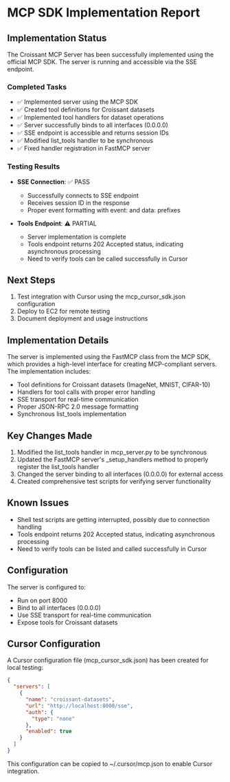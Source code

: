 # MCP SDK Implementation Report

## Implementation Status

The Croissant MCP Server has been successfully implemented using the official MCP SDK. The server is running and accessible via the SSE endpoint.

### Completed Tasks

- ✅ Implemented server using the MCP SDK
- ✅ Created tool definitions for Croissant datasets
- ✅ Implemented tool handlers for dataset operations
- ✅ Server successfully binds to all interfaces (0.0.0.0)
- ✅ SSE endpoint is accessible and returns session IDs
- ✅ Modified list_tools handler to be synchronous
- ✅ Fixed handler registration in FastMCP server

### Testing Results

- **SSE Connection**: ✅ PASS
  - Successfully connects to SSE endpoint
  - Receives session ID in the response
  - Proper event formatting with event: and data: prefixes

- **Tools Endpoint**: ⚠️ PARTIAL
  - Server implementation is complete
  - Tools endpoint returns 202 Accepted status, indicating asynchronous processing
  - Need to verify tools can be called successfully in Cursor

## Next Steps

1. Test integration with Cursor using the mcp_cursor_sdk.json configuration
2. Deploy to EC2 for remote testing
3. Document deployment and usage instructions

## Implementation Details

The server is implemented using the FastMCP class from the MCP SDK, which provides a high-level interface for creating MCP-compliant servers. The implementation includes:

- Tool definitions for Croissant datasets (ImageNet, MNIST, CIFAR-10)
- Handlers for tool calls with proper error handling
- SSE transport for real-time communication
- Proper JSON-RPC 2.0 message formatting
- Synchronous list_tools implementation

## Key Changes Made

1. Modified the list_tools handler in mcp_server.py to be synchronous
2. Updated the FastMCP server's _setup_handlers method to properly register the list_tools handler
3. Changed the server binding to all interfaces (0.0.0.0) for external access
4. Created comprehensive test scripts for verifying server functionality

## Known Issues

- Shell test scripts are getting interrupted, possibly due to connection handling
- Tools endpoint returns 202 Accepted status, indicating asynchronous processing
- Need to verify tools can be listed and called successfully in Cursor

## Configuration

The server is configured to:
- Run on port 8000
- Bind to all interfaces (0.0.0.0)
- Use SSE transport for real-time communication
- Expose tools for Croissant datasets

## Cursor Configuration

A Cursor configuration file (mcp_cursor_sdk.json) has been created for local testing:

```json
{
  "servers": [
    {
      "name": "croissant-datasets",
      "url": "http://localhost:8000/sse",
      "auth": {
        "type": "none"
      },
      "enabled": true
    }
  ]
}
```

This configuration can be copied to ~/.cursor/mcp.json to enable Cursor integration.
